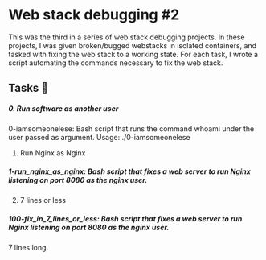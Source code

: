 # Web stack debugging #2
This was the third in a series of web stack debugging projects. In these projects, I was given broken/bugged webstacks in isolated containers, and tasked with fixing the web stack to a working state. For each task, I wrote a script automating the commands necessary to fix the web stack.

## Tasks 📃
##### 0. Run software as another user

0-iamsomeonelese: Bash script that runs the command whoami under the user passed as argument.
Usage: ./0-iamsomeonelese <user>
1. Run Nginx as Nginx

##### 1-run_nginx_as_nginx: Bash script that fixes a web server to run Nginx listening on port 8080 as the nginx user.
2. 7 lines or less

##### 100-fix_in_7_lines_or_less: Bash script that fixes a web server to run Nginx listening on port 8080 as the nginx user.
7 lines long.
